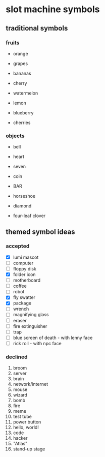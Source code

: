 # slot machine symbols

## traditional symbols

### fruits

- orange
- grapes
- bananas
- cherry

- watermelon
- lemon
- blueberry
- cherries

### objects

- bell
- heart
- seven
- coin

- BAR
- horseshoe
- diamond
- four-leaf clover

## themed symbol ideas

### accepted

- [x] lumi mascot
- [ ] computer
- [ ] floppy disk
- [x] folder icon
- [ ] motherboard
- [ ] coffee
- [ ] robot
- [x] fly swatter
- [x] package
- [ ] wrench
- [ ] magnifying glass
- [ ] eraser
- [ ] fire extinguisher
- [ ] trap
- [ ] blue screen of death - with lenny face
- [ ] rick roll - with npc face

### declined

1. broom
2. server
3. brain
4. network/internet
5. mouse
6. wizard
7. bomb
8. fire
9. meme
10. test tube
11. power button
12. hello, world!
13. code
14. hacker
15. "Atlas"
16. stand-up stage
